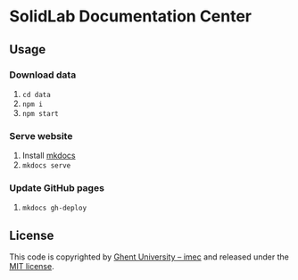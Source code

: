 # SolidLab Documentation Center

## Usage

### Download data

1. `cd data`
2. `npm i`
3. `npm start`

### Serve website

1. Install [mkdocs](https://www.mkdocs.org/)
2. `mkdocs serve`

### Update GitHub pages

1. `mkdocs gh-deploy`

## License

This code is copyrighted by [Ghent University – imec](http://idlab.ugent.be/) and 
released under the [MIT license](http://opensource.org/licenses/MIT).


